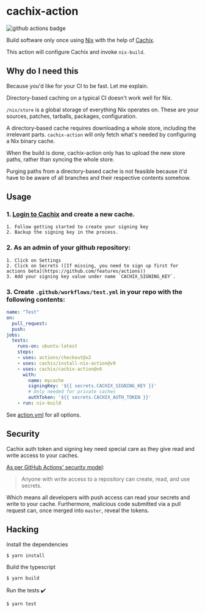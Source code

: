 # cachix-action

![github actions badge](https://github.com/cachix/cachix-action/workflows/cachix-action%20test/badge.svg)

Build software only once using [Nix](https://nixos.org/nix/) with the help of [Cachix](https://cachix.org).

This action will configure Cachix and invoke `nix-build`.

## Why do I need this

Because you'd like for your CI to be fast. Let me explain.

Directory-based caching on a typical CI doesn't work well for Nix.

`/nix/store` is a global storage of everything Nix operates on. These are
your sources, patches, tarballs, packages, configuration.

A directory-based cache requires downloading a whole store, including the irrelevant parts. `cachix-action` will only fetch what's needed by configuring a Nix binary cache.

When the build is done, cachix-action only has to upload the new store paths, rather than syncing the whole store.

Purging paths from a directory-based cache is not feasible because it'd have to be aware of all branches and their respective contents somehow.

## Usage

### 1. [Login to Cachix](https://cachix.org/api/v1/login) and create a new cache.
    1. Follow getting started to create your signing key
    2. Backup the signing key in the process.

### 2. As an admin of your github repository:
    1. Click on Settings
    2. Click on Secrets ([If missing, you need to sign up first for actions beta](https://github.com/features/actions))
    3. Add your signing key value under name `CACHIX_SIGNING_KEY`.

### 3. Create `.github/workflows/test.yml` in your repo with the following contents:

```yaml
name: "Test"
on:
  pull_request:
  push:
jobs:
  tests:
    runs-on: ubuntu-latest
    steps:
    - uses: actions/checkout@v2
    - uses: cachix/install-nix-action@v9
    - uses: cachix/cachix-action@v6
      with:
        name: mycache
        signingKey: '${{ secrets.CACHIX_SIGNING_KEY }}'
        # Only needed for private caches
        authToken: '${{ secrets.CACHIX_AUTH_TOKEN }}'
    - run: nix-build
```

See [action.yml](action.yml) for all options.

## Security

Cachix auth token and signing key need special care as they give read and write access to your caches.

[As per GitHub Actions' security model](https://help.github.com/en/actions/automating-your-workflow-with-github-actions/creating-and-using-encrypted-secrets#using-encrypted-secrets-in-a-workflow):

> Anyone with write access to a repository can create, read, and use secrets.

Which means all developers with push access can read your secrets and write to your cache. Furthermore, malicious code submitted via a pull request can, once merged into `master`, reveal the tokens.


## Hacking

Install the dependencies  
```bash
$ yarn install
```

Build the typescript
```bash
$ yarn build
```

Run the tests :heavy_check_mark:  
```bash
$ yarn test
```
